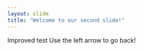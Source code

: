 ```yaml
---
layout: slide
title: "Welcome to our second slide!"
---
```

Improved test
Use the left arrow to go back!
